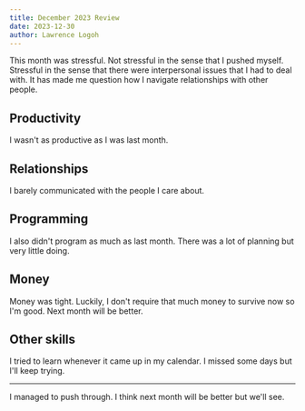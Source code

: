 ```yaml
---
title: December 2023 Review
date: 2023-12-30
author: Lawrence Logoh
---
```


This month was stressful. Not stressful in the sense that I pushed
myself. Stressful in the sense that there were interpersonal issues that
I had to deal with. It has made me question how I navigate relationships
with other people.

## Productivity
I wasn't as productive as I was last month. 

## Relationships
I barely communicated with the people I care about. 

## Programming
I also didn't program as much as last month.
There was a lot of planning but very little doing. 

## Money
Money was tight. Luckily, I don't require that much money to survive now
so I'm good. Next month will be better.

## Other skills
I tried to learn whenever it came up in my calendar. I missed some days
but I'll keep trying. 

---

I managed to push through. I think next month will be better but we'll see.
